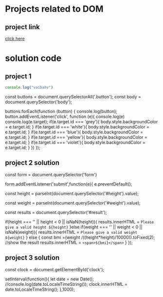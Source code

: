 # Projects related to DOM

## project link
[click here](https://stackblitz.com/~/github.com/VAIBHAVKUMAR2004/JS_HINDI_YOUTUBE?file=07-projects/01-setprojects.md&view=editor)

# solution code

## project 1
```javascript
console.log("vaibahv")
```

const buttons = document.querySelectorAll('.button');
const body = document.querySelector('body');

buttons.forEach(function (button) {
  console.log(button);
  button.addEventListener('click', function (e){
    console.log(e)
    console.log(e.target);
  if(e.target.id === 'grey'){
    body.style.backgroundColor = e.target.id;
  }
  if(e.target.id === 'white'){
    body.style.backgroundColor = e.target.id;
  }
  if(e.target.id === 'blue'){
    body.style.backgroundColor = e.target.id;
  }
  if(e.target.id === 'yellow'){
    body.style.backgroundColor = e.target.id;
  }
  if(e.target.id === 'violet'){
    body.style.backgroundColor = e.target.id;
  }
  })
});


## project 2 solution

const form = document.querySelector('form')

form.addEventListener('submit',function(e){
  e.preventDefault();

  const height = parseInt(document.querySelector('#height').value);

  const weight = parseInt(document.querySelector('#weight').value);

  const results = document.querySelector('#result');

  if(height === '' || height < 0 || isNaN(height)){
    results.innerHTML = `Please give a valid height ${height}`
  }else if(weight === '' || weight < 0 || isNaN(weight)){
    results.innerHTML = `Please give a valid weight ${weight}`
  } else {
    const bmi =(weight /((height*height)/10000)).toFixed(2);
    //show the result
    results.innerHTML = `<span>${bmi}</span>`
  }
});


## project 3 solution

const clock = document.getElementById('clock');


setInterval(function(){
let date =  new Date();
//console.log(date.toLocaleTimeString());
  clock.innerHTML = date.toLocaleTimeString();
},1000);